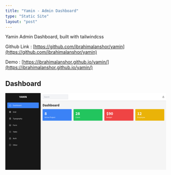 ```yaml
---
title: "Yamin - Admin Dashboard"
type: "Static Site"
layout: "post"
---
```


Yamin Admin Dashboard, built with tailwindcss

Github Link : [https://github.com/ibrahimalanshor/yamin](https://github.com/ibrahimalanshor/yamin)

Demo : [https://ibrahimalanshor.github.io/yamin/](https://ibrahimalanshor.github.io/yamin/)

## Dashboard

![Dashboard](/assets/projects/yamin/dashboard.png)